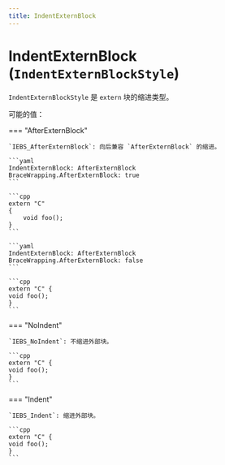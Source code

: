 ```yaml
---
title: IndentExternBlock
---
```


# IndentExternBlock (`IndentExternBlockStyle`)

`IndentExternBlockStyle` 是 `extern` 块的缩进类型。

可能的值：

=== "AfterExternBlock"

    `IEBS_AfterExternBlock`: 向后兼容 `AfterExternBlock` 的缩进。

    ```yaml
    IndentExternBlock: AfterExternBlock
    BraceWrapping.AfterExternBlock: true
    ```

    ```cpp
    extern "C"
    {
        void foo();
    }
    ```

    ```yaml
    IndentExternBlock: AfterExternBlock
    BraceWrapping.AfterExternBlock: false
    ```

    ```cpp
    extern "C" {
    void foo();
    }
    ```

=== "NoIndent"

    `IEBS_NoIndent`: 不缩进外部块。

    ```cpp
    extern "C" {
    void foo();
    }
    ```

=== "Indent"

    `IEBS_Indent`: 缩进外部块。

    ```cpp
    extern "C" {
    void foo();
    }
    ```
